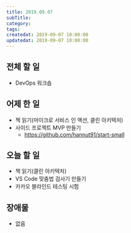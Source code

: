 ```yaml
---
title: 2019.09.07
subTitle: 
category: 
tags: 
createdat: 2019-09-07 10:00:00
updatedat: 2019-09-07 10:00:00
---
```


## 전체 할 일

* DevOps 워크숍

## 어제 한 일

* 첵 읽기(마이크로 서비스 인 액션, 클린 아키텍처)
* 사이드 프로젝트 MVP 만들기
  * <https://github.com/hannut91/start-small>

## 오늘 할 일

* 책 읽기(클린 아키텍처)
* VS Code 맞춤법 검사기 만들기
* 카카오 블라인드 테스팅 시험

## 장애물

* 없음